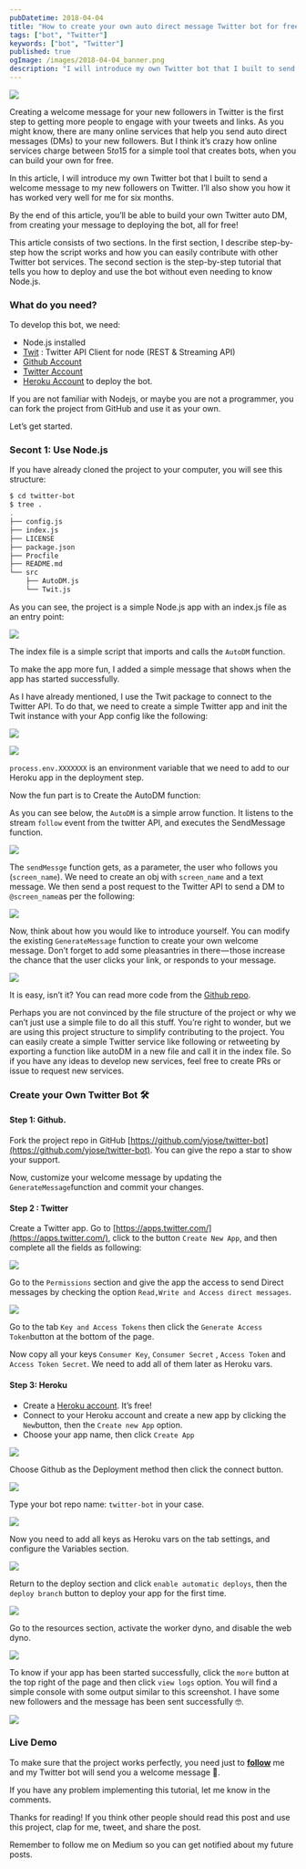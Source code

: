 ```yaml
---
pubDatetime: 2018-04-04
title: "How to create your own auto direct message Twitter bot for free 💬"
tags: ["bot", "Twitter"]
keywords: ["bot", "Twitter"]
published: true
ogImage: /images/2018-04-04_banner.png
description: "I will introduce my own Twitter bot that I built to send a welcome message to my new followers on Twitter. I’ll also show you how it has worked very well for me for six months."
---
```


![](/images/2018-04-04_banner.png)

Creating a welcome message for your new followers in Twitter is the first step to getting more people to engage with your tweets and links. As you might know, there are many online services that help you send auto direct messages (DMs) to your new followers. But I think it’s crazy how online services charge between $5 to$15 for a simple tool that creates bots, when you can build your own for free.

In this article, I will introduce my own Twitter bot that I built to send a welcome message to my new followers on Twitter. I’ll also show you how it has worked very well for me for six months.

By the end of this article, you’ll be able to build your own Twitter auto DM, from creating your message to deploying the bot, all for free!

This article consists of two sections. In the first section, I describe step-by-step how the script works and how you can easily contribute with other Twitter bot services. The second section is the step-by-step tutorial that tells you how to deploy and use the bot without even needing to know Node.js.

### What do you need?

To develop this bot, we need:

- Node.js installed
- [Twit](https://github.com/ttezel/twit) : Twitter API Client for node (REST & Streaming API)
- [Github Account](https://github.com/)
- [Twitter Account](https://twitter.com/)
- [Heroku Account](https://www.heroku.com/) to deploy the bot.

If you are not familiar with Nodejs, or maybe you are not a programmer, you can fork the project from GitHub and use it as your own.

Let’s get started.

### Secont 1: Use Node.js

If you have already cloned the project to your computer, you will see this structure:

```sh
$ cd twitter-bot
$ tree .
.
├── config.js
├── index.js
├── LICENSE
├── package.json
├── Procfile
├── README.md
└── src
    ├── AutoDM.js
    └── Twit.js
```

As you can see, the project is a simple Node.js app with an index.js file as an entry point:

![](https://cdn-images-1.medium.com/max/1600/1*Y-eOVjfnFZYCN5LQUblrhw.png)

The index file is a simple script that imports and calls the `AutoDM` function.

To make the app more fun, I added a simple message that shows when the app has started successfully.

As I have already mentioned, I use the Twit package to connect to the Twitter API. To do that, we need to create a simple Twitter app and init the Twit instance with your App config like the following:

![](https://cdn-images-1.medium.com/max/1600/1*X4jq7jTLSq346ho5Y7WJ5A.png)

![](https://cdn-images-1.medium.com/max/1600/1*gpIo0pnMOEGV_ApszXz-0A.png)

`process.env.XXXXXXX` is an environment variable that we need to add to our Heroku app in the deployment step.

Now the fun part is to Create the AutoDM function:

As you can see below, the `AutoDM` is a simple arrow function. It listens to the stream `follow` event from the twitter API, and executes the SendMessage function.

![](https://cdn-images-1.medium.com/max/1600/0*kGF0ObTjFW4zIVA2.)

The `sendMessge` function gets, as a parameter, the user who follows you (`screen_name`). We need to create an obj with `screen_name` and a text message. We then send a post request to the Twitter API to send a DM to `@screen_name`as per the following:

![](https://cdn-images-1.medium.com/max/1600/1*8RHHjhuP5MMix6iyB1oFQA.png)

Now, think about how you would like to introduce yourself. You can modify the existing `GenerateMessage` function to create your own welcome message. Don’t forget to add some pleasantries in there — those increase the chance that the user clicks your link, or responds to your message.

![](https://cdn-images-1.medium.com/max/1600/1*vsCpSy_gRmkKavZeyzF9WA.png)

It is easy, isn’t it? You can read more code from the [Github repo](https://github.com/yjose/twitter-bot).

Perhaps you are not convinced by the file structure of the project or why we can’t just use a simple file to do all this stuff. You’re right to wonder, but we are using this project structure to simplify contributing to the project. You can easily create a simple Twitter service like following or retweeting by exporting a function like autoDM in a new file and call it in the index file. So if you have any ideas to develop new services, feel free to create PRs or issue to request new services.

### Create your Own Twitter Bot 🛠

#### Step 1: Github.

Fork the project repo in GitHub [https://github.com/yjose/twitter-bot](https://github.com/yjose/twitter-bot). You can give the repo a star to show your support.

Now, customize your welcome message by updating the `GenerateMessage`function and commit your changes.

#### Step 2 : Twitter

Create a Twitter app. Go to [https://apps.twitter.com/](https://apps.twitter.com/), click to the button `Create New App`, and then complete all the fields as following:

![](https://cdn-images-1.medium.com/max/1600/1*Gr9ggwyDcJgSnK-T8U3_JQ.png)

Go to the `Permissions` section and give the app the access to send Direct messages by checking the option `Read,Write and Access direct messages`.

![](https://cdn-images-1.medium.com/max/1600/1*m8qV-_h0eK4yMSofD0qINQ.png)

Go to the tab `Key and Access Tokens` then click the `Generate Access Token`button at the bottom of the page.

Now copy all your keys `Consumer Key`, `Consumer Secret` , `Access Token` and `Access Token Secret`. We need to add all of them later as Heroku vars.

#### Step 3: Heroku

- Create a [Heroku account](https://dashboard.heroku.com/). It’s free!
- Connect to your Heroku account and create a new app by clicking the `New`button, then the `Create new App` option.
- Choose your app name, then click `Create App`

![](https://cdn-images-1.medium.com/max/2000/1*J7tbxXiRzeOZTlyzIvYxOg.png)

Choose Github as the Deployment method then click the connect button.

![](https://cdn-images-1.medium.com/max/2000/1*QETgzVnscTLIxuD9XFEV5g.png)

Type your bot repo name: `twitter-bot` in your case.

![](https://cdn-images-1.medium.com/max/2000/1*nX4Zcbm77GVLmu9s7NWwSQ.png)

Now you need to add all keys as Heroku vars on the tab settings, and configure the Variables section.

![](https://cdn-images-1.medium.com/max/2000/1*VJgHnF6orcT1PGvyi_JxHA.png)

Return to the deploy section and click `enable automatic deploys`, then the `deploy branch` button to deploy your app for the first time.

![](https://cdn-images-1.medium.com/max/2000/1*fbJDa_hPhcR5ZTByd4rIZQ.png)

Go to the resources section, activate the worker dyno, and disable the web dyno.

![](https://cdn-images-1.medium.com/max/2000/1*rBSbnSWgrV0d0_lHh38JkQ.png)

To know if your app has been started successfully, click the `more` button at the top right of the page and then click `view logs` option. You will find a simple console with some output similar to this screenshot. I have some new followers and the message has been sent successfully 🤓.

![](https://cdn-images-1.medium.com/max/2000/1*_IH2z4FhXeew5u5PGgW8Nw.png)

### Live Demo

To make sure that the project works perfectly, you need just to [**follow**](https://twitter.com/ElaziziYoussouf) me and my Twitter bot will send you a welcome message 🤗.

If you have any problem implementing this tutorial, let me know in the comments.

Thanks for reading! If you think other people should read this post and use this project, clap for me, tweet, and share the post.

Remember to follow me on Medium so you can get notified about my future posts.
